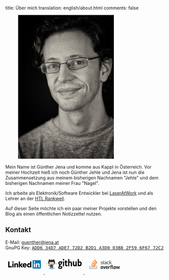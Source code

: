 title: Über mich
translation: english/about.html
comments: false

<figure class="image is-pulled-right"><img src="assets/guenther_jena_jehle.jpg" alt="Foto von Günther Jena"></figure>

Mein Name ist Günther Jena und komme aus Kappl in Österreich. Vor meiner Hochzeit hieß ich noch Günther Jehle und Jena ist nun die Zusammensetzung aus meinem bisherigen Nachnamen "Jehle" und dem bisherigen Nachnamen meiner Frau "Nagel".

Ich arbeite als Elektronik/Software Entwickler bei [LaserAtWork](https://laseratwork.com) und als Lehrer an der [HTL Rankweil](https://www.htl-rankweil.at).

Auf dieser Seite möchte ich ein paar meiner Projekte vorstellen und den Blog als einen öffentlichen Notizzettel nutzen.

## Kontakt
E-Mail: <a href="mailto:guenther@jena.at">guenther@jena.at</a><br />
GnuPG Key: [<samp>ADD6 34D7 ADE7 72D2 B2D1  A3D0 03B8 2F59 6F67 72C2</samp>](assets/jena.asc)

<span class="is-size-2">
  <a href="https://www.linkedin.com/in/guenther-jena" title="Linkedin">
    <svg xmlns="http://www.w3.org/2000/svg" width="120" height="60"><g transform="matrix(.424533 0 0 .424533 8.778874 17.021191)"><path d="M26.896 43.398v8.704H0V9.043h9.433v34.355zM31.062 22.9h9.066v29.2h-9.066zm4.534-14.505a5.26 5.26 0 0 1 5.259 5.257c0 2.906-2.356 5.255-5.26 5.255s-5.256-2.35-5.256-5.255a5.26 5.26 0 0 1 5.256-5.257m61.76 14.502h11.1l-11.9 13.5L108.207 52.1H96.825l-9.62-14.425h-.117V52.1h-9.063V9.04h9.063v25.735zm-52.212.017h8.702v4h.12c1.208-2.297 4.17-4.713 8.58-4.713 9.188 0 10.88 6.043 10.88 13.898v16H64.36V37.903c0-3.386-.062-7.735-4.716-7.735-4.713 0-5.436 3.687-5.436 7.493v14.43h-9.066V22.914zm82.407 11.194c.06-3.022-2.298-5.56-5.564-5.56-3.987 0-6.164 2.72-6.403 5.56zm7.674 12.93c-2.9 3.687-7.673 5.804-12.4 5.804-9.064 0-16.317-6.047-16.317-15.414s7.253-15.4 16.317-15.4c8.468 0 13.78 6.043 13.78 15.4v2.84h-21.032c.72 3.445 3.323 5.68 6.83 5.68 2.962 0 4.955-1.5 6.467-3.567zm20.27-17.072c-4.53 0-7.248 3.024-7.248 7.432 0 4.416 2.72 7.434 7.248 7.434 4.536 0 7.257-3.018 7.257-7.434-.001-4.408-2.72-7.432-7.257-7.432m15.6 22.12h-8.342v-3.87h-.118c-1.395 2.115-4.897 4.594-9.008 4.594-8.706 0-14.446-6.283-14.446-15.17 0-8.16 5.076-15.654 13.416-15.654 3.75 0 7.255 1.027 9.3 3.867h.118V9.04h9.07z"/><path d="M236.78 0h-52.107c-2.5 0-4.513 1.974-4.513 4.406v52.327c0 2.435 2.023 4.41 4.513 4.41h52.107c2.494 0 4.526-1.976 4.526-4.41V4.406C241.307 1.974 239.275 0 236.78 0z" fill="#0177b5"/><path d="M189.226 22.923h9.07v29.18h-9.07zm4.537-14.505a5.26 5.26 0 0 1 5.255 5.257 5.26 5.26 0 0 1-5.255 5.259 5.26 5.26 0 0 1-5.26-5.259 5.26 5.26 0 0 1 5.26-5.257m10.22 14.505h8.698V26.9h.12c1.2-2.294 4.17-4.713 8.58-4.713 9.184 0 10.88 6.044 10.88 13.9v16.005H223.2v-14.2c0-3.384-.062-7.737-4.713-7.737-4.72 0-5.443 3.686-5.443 7.492v14.435h-9.06v-29.18z" fill="#fff"/></g></svg>
  </a>
  <a href="https://github.com/semiversus" title="Github">
    <svg xmlns="http://www.w3.org/2000/svg" xmlns:xlink="http://www.w3.org/1999/xlink" width="120" height="60"><defs><clipPath id="A"><path d="M0 216h216V0H0v216z"/></clipPath><clipPath id="B"><path d="M121.724 55.66c.343 1.114.4 2.832-3.038 2.054 0 0-9.395-1.342-9.843-12.303l-.214-21h-2.258l-.213 21c-.448 10.96-9.842 12.303-9.842 12.303-3.428.778-3.383-.938-3.04-2.052-3.37 5.738-12.394 4.996-12.394 4.996-3.133-1.117-.224-3.13-.224-3.13 4.92-1.788 5.37-7.158 5.37-7.158V35.2l.52-11.728c1.117-5.224 3.874-8.312 6.578-10.13l28.803.033c3.484 2.365 7.047 6.846 7.047 15.307V50.37s.447 5.37 5.37 7.158c0 0 2.906 2.014-.225 3.13 0 0-.382.03-1.017.032-2.455 0-8.7-.47-11.378-5.03M94.53 34.04v16.552c0 1.617-.285 2.977-.773 4.12 3.24-2.526 3.457-8.855 3.457-8.855v-20.66c-3.225 2.282-2.684 8.846-2.684 8.846M117.8 45.86s.217 6.33 3.456 8.855c-.487-1.143-.772-2.503-.772-4.12V34.042s.54-6.1-2.684-8.612v20.43z"/></clipPath><clipPath id="C"><path d="M0 216h216V0H0v216z"/></clipPath><path id="D" d="M158.542 54.996c0-9.73-22.538-17.617-50.34-17.617s-50.34 7.887-50.34 17.617 22.537 17.62 50.34 17.62 50.34-7.9 50.34-17.62"/><path id="E" d="M75.282 93.676c0-.555-.65-1.006-1.454-1.006s-1.455.45-1.455 1.006.65 1.008 1.455 1.008 1.454-.45 1.454-1.008"/></defs><g transform="matrix(.198578 0 0 -.198578 -.187848 52.8501)"><g clip-path="url(#C)"><use xlink:href="#D" fill="#a0dcf2"/></g><g clip-path="url(#B)"><use xlink:href="#D" fill="#82bde7"/></g><g clip-path="url(#A)"><path d="M50.7 106.8l-1.453-5.063s-.378-1.83 1.346-2.154c1.8.035 1.653 1.72 1.527 2.266l-1.42 4.95z" fill="#a0dcf2"/><path d="M197.042 128.027l.133.658c-14.768 2.953-29.922 2.983-39.1 2.602 1.506 5.426 1.96 11.67 1.96 18.633 0 9.986-3.752 17.975-9.843 24.054 1.065 3.435 2.487 11.066-1.42 20.833 0 0-6.9 2.188-22.476-8.243-6.106 1.526-12.604 2.28-19.112 2.28-7.16 0-14.395-.912-21.143-2.763-16.086 10.975-23.186 8.727-23.186 8.727-4.636-11.6-1.77-20.17-.9-22.302-5.448-5.88-8.774-13.384-8.774-22.585 0-6.947.792-13.178 2.724-18.594-9.247.336-23.85.207-38.1-2.64l.132-.658c14.325 2.865 29.018 2.965 38.2 2.617.425-1.12.9-2.2 1.43-3.26-9.088-.293-24.604-1.45-39.475-5.646l.182-.645c14.988 4.227 30.64 5.356 39.64 5.63 5.43-10.12 16.135-16.658 35.18-18.7-2.704-1.816-5.46-4.904-6.58-10.13-3.683-1.76-15.343-6.062-22.34 5.97 0 0-3.916 7.16-11.412 7.72 0 0-7.27.1-.503-4.53 0 0 4.867-2.293 8.223-10.9 0 0 4.38-14.695 25.512-9.98v-15.18s-.447-5.37-5.37-7.158c0 0-2.908-2.014.224-3.13 0 0 13.645-1.12 13.645 10.065v16.552s-.54 6.565 2.683 8.846V68.963s-.222-6.487-3.578-8.948c0 0-2.237-4.025 2.684-2.908 0 0 9.394 1.342 9.842 12.303l.214 27.513h2.257l.215-27.513c.447-10.96 9.842-12.303 9.842-12.303 4.92-1.117 2.683 2.908 2.683 2.908-3.355 2.46-3.578 8.948-3.578 8.948v26.953c3.223-2.5 2.684-8.612 2.684-8.612V70.752c0-11.184 13.644-10.065 13.644-10.065 3.13 1.117.225 3.13.225 3.13-4.922 1.8-5.37 7.158-5.37 7.158v21.697c0 8.46-3.563 12.942-7.047 15.307 20.3 2.014 30.056 8.572 34.548 18.762 8.896-.244 24.906-1.328 40.22-5.65l.182.645c-15.227 4.295-31.13 5.406-40.117 5.668.426 1.03.797 2.1 1.127 3.2 9.105.4 24.328.385 39.154-2.58" fill="#292929"/><path d="M140.178 150.4c4.375-3.963 6.934-8.75 6.934-13.905 0-24.075-17.948-24.728-40.085-24.728S66.94 115.09 66.94 136.485c0 5.122 2.524 9.878 6.845 13.825 7.206 6.578 19.404 3.095 33.24 3.095 13.782 0 25.934 3.518 33.15-3.015" fill="#f5cdb5"/><path d="M93.697 135.258c0-6.63-3.734-12.006-8.34-12.006s-8.342 5.375-8.342 12.006 3.736 12.004 8.342 12.004 8.34-5.373 8.34-12.004" fill="#fff"/><path d="M91.02 135.107c0-4.42-2.5-8.002-5.56-8.002s-5.56 3.582-5.56 8.002 2.488 8.006 5.56 8.006 5.56-3.584 5.56-8.006" fill="#b1645a"/><path d="M138.443 135.258c0-6.63-3.734-12.006-8.342-12.006s-8.34 5.375-8.34 12.006 3.735 12.004 8.34 12.004 8.342-5.373 8.342-12.004" fill="#fff"/><path d="M135.766 135.107c0-4.42-2.5-8.002-5.56-8.002s-5.56 3.582-5.56 8.002 2.5 8.006 5.56 8.006 5.56-3.584 5.56-8.006m-26.536-10.5c0-1.152-.934-2.086-2.086-2.086s-2.086.934-2.086 2.086.933 2.086 2.086 2.086 2.086-.934 2.086-2.086m-6.945-5.275a.67.67 0 1 0 1.265.447c.536-1.515 1.973-2.533 3.577-2.533s3.04 1.018 3.578 2.533a.67.67 0 1 0 1.264-.447 5.15 5.15 0 0 0-9.684 0" fill="#b1645a"/><g fill="#c5e6da"><path d="M56.04 109.785c0-.557-.652-1.006-1.455-1.006s-1.454.45-1.454 1.006.65 1.008 1.454 1.008 1.455-.45 1.455-1.008m4.028-2.235c0-.557-.652-1.008-1.455-1.008s-1.454.45-1.454 1.008.65 1.006 1.454 1.006 1.455-.45 1.455-1.006m2.462-2.9c0-.555-.65-1.006-1.455-1.006s-1.453.45-1.453 1.006.65 1.008 1.453 1.008 1.455-.45 1.455-1.008m2.235-3.357c0-.557-.65-1.008-1.453-1.008s-1.455.45-1.455 1.008.65 1.008 1.455 1.008 1.453-.45 1.453-1.008m2.462-3.143c0-.555-.65-1.006-1.454-1.006s-1.455.45-1.455 1.006.652 1.008 1.455 1.008 1.454-.45 1.454-1.008m3.357-2.683c0-.557-.65-1.008-1.455-1.008s-1.453.45-1.453 1.008.65 1.006 1.453 1.006 1.455-.45 1.455-1.006"/><use xlink:href="#E"/><use xlink:href="#E" x="4.676"/><path d="M84.704 94.455c0-.557-.65-1.008-1.454-1.008s-1.455.45-1.455 1.008.65 1.008 1.455 1.008 1.454-.45 1.454-1.008"/></g></g></g><path d="M50.666 21.143c1.1 0 2.353-.273 3.785-.818v3.513c-.318.114-.773.24-1.364.375.182.523.273 1.012.273 1.466 0 1.455-.443 2.728-1.33 3.82a5.13 5.13 0 0 1-3.376 1.9c-.9.136-1.364.625-1.364 1.466 0 .296.148.6.443.887.386.432.955.705 1.705.818 3.25.5 4.877 1.853 4.877 4.058 0 3.524-2.103 5.286-6.3 5.286-1.728 0-3.15-.307-4.263-.92-1.4-.773-2.114-2-2.114-3.65 0-1.9 1.057-3.217 3.17-3.922v-.068c-.773-.477-1.16-1.205-1.16-2.182 0-1.273.364-2.07 1.1-2.387v-.068c-.728-.25-1.375-.818-1.944-1.705-.637-.955-.955-1.978-.955-3.07 0-1.637.58-3 1.74-4.092a5.7 5.7 0 0 1 4-1.534 6.15 6.15 0 0 1 3.103.818m-5.115 4.842c0 1.57.716 2.353 2.148 2.353 1.387 0 2.08-.796 2.08-2.387 0-.66-.16-1.228-.477-1.705-.386-.523-.92-.784-1.603-.784-1.432 0-2.148.84-2.148 2.524m5.252 13.095c0-1.16-.955-1.74-2.865-1.74-1.842 0-2.762.602-2.762 1.807 0 1.182 1 1.773 3 1.773 1.75 0 2.626-.614 2.626-1.84M58.3 17.835c-.66 0-1.228-.25-1.705-.75a2.55 2.55 0 0 1-.682-1.773c0-.705.227-1.307.682-1.807.477-.5 1.046-.75 1.705-.75.637 0 1.182.25 1.637.75.477.5.716 1.103.716 1.807a2.48 2.48 0 0 1-.716 1.773c-.455.5-1 .75-1.637.75m-1.944 17.8c.045-.455.068-1.228.068-2.32V22.712l-.068-2.217H60.2c-.045.432-.068 1.148-.068 2.148v10.47l.068 2.524h-3.854m11-15.142h2.967v3.308a9.98 9.98 0 0 1-.648-.034l-.853-.034h-1.466v6.343c0 1.523.5 2.285 1.5 2.285a3.32 3.32 0 0 0 1.91-.58v3.4c-.84.455-1.853.682-3.035.682-1.66 0-2.808-.6-3.444-1.773-.477-.887-.716-2.285-.716-4.194v-6.104h.034v-.068l-.512-.034a8.61 8.61 0 0 0-1.16.102v-3.308h1.67v-1.33c0-.637-.034-1.148-.102-1.535h3.956c-.068.432-.102.92-.102 1.466v1.398m12.1-.092c-.978 0-2 .34-3.07 1.023v-5.968l.068-2.558h-3.888c.068.364.102 1.216.102 2.558v18.04l-.102 2.148h3.956c0-.068-.023-.34-.068-.82l-.068-1.33V25.1c.796-.75 1.57-1.125 2.32-1.125.864 0 1.523.432 1.978 1.296.34.682.512 1.535.512 2.558l-.034 4.604c0 .773-.057 1.84-.17 3.206h4.126c-.1-.568-.136-1.614-.136-3.137V27.83c0-1.978-.443-3.66-1.33-5.047-1-1.6-2.4-2.387-4.195-2.387M92.55 35.773c-1.796 0-3.126-.796-4-2.387-.682-1.296-1.023-3-1.023-5.08v-4.672l-.136-3.137h4.092c-.068.5-.114 1.57-.136 3.206l-.034 4.604c0 1.296.148 2.228.443 2.796.34.705.966 1.057 1.876 1.057.637 0 1.353-.375 2.148-1.125v-8.4a14.89 14.89 0 0 0-.068-1.33l-.068-.818H99.6c-.045.387-.068 1.103-.068 2.148V33.08l.068 2.558h-3.7V34.4c-1.046.9-2.16 1.364-3.342 1.364m16.77-.034a4 4 0 0 1-3.069-1.33v1.228h-3.615c.068-.387.102-1.103.102-2.148V15.45l-.102-2.558h3.888c-.046.4-.068 1.262-.068 2.558v5.934c1.046-.66 2.07-1 3.07-1 1.796 0 3.206.796 4.23 2.387.864 1.387 1.296 3.07 1.296 5.047 0 2.023-.455 3.785-1.364 5.286-1.1 1.75-2.546 2.626-4.365 2.626m-.512-11.765c-.75 0-1.535.375-2.353 1.125V31c.728.705 1.444 1.057 2.148 1.057.887 0 1.557-.5 2.012-1.466.364-.773.546-1.694.546-2.762 0-2.57-.784-3.853-2.353-3.853"/></svg>
  </a>
  <a href="https://stackoverflow.com/users/166605/g%c3%bcnther-jena" title="Stackoverflow">
    <svg xmlns="http://www.w3.org/2000/svg" width="120" height="60"><path d="M55.51 24.685l-1.356-.113c-1.045-.085-1.47-.508-1.47-1.215 0-.847.65-1.384 1.864-1.384.876 0 1.638.198 2.232.678l.79-.79c-.763-.62-1.808-.904-3.023-.904-1.78 0-3.08.932-3.08 2.458 0 1.384.876 2.12 2.514 2.26l1.384.113c.96.085 1.384.48 1.384 1.215 0 .99-.847 1.47-2.232 1.47-1.045 0-1.95-.282-2.6-.96l-.82.82c.932.876 2.034 1.215 3.446 1.215 2.034 0 3.418-.932 3.418-2.542.028-1.638-.99-2.175-2.458-2.316zM66.017 20.9c-1.356 0-2.203.254-2.938 1.215l.79.79c.48-.706 1.045-.96 2.12-.96 1.525 0 2.147.62 2.147 1.836v.82h-2.514c-1.864 0-2.88.96-2.88 2.43 0 .678.226 1.3.62 1.695.537.537 1.215.763 2.373.763 1.13 0 1.723-.226 2.43-.904v.82h1.215v-5.706c-.028-1.808-1.13-2.797-3.36-2.797zm2.12 5.537c0 .706-.14 1.186-.424 1.44-.537.508-1.158.565-1.864.565-1.328 0-1.92-.452-1.92-1.44 0-.96.62-1.47 1.864-1.47h2.345zM74.152 22c.79 0 1.3.226 1.92.932l.82-.79c-.847-.932-1.582-1.215-2.74-1.215-2.12 0-3.7 1.44-3.7 4.294s1.6 4.294 3.7 4.294c1.158 0 1.893-.31 2.768-1.243l-.847-.79c-.62.706-1.13.96-1.92.96-.82 0-1.497-.31-1.95-.96-.395-.537-.537-1.186-.537-2.26 0-1.045.14-1.695.537-2.26.452-.65 1.13-.96 1.95-.96zm10.508-.99h-1.525l-3.813 3.7v-7.43h-1.215v12.118h1.215v-3.05l1.497-1.497 2.797 4.548h1.525l-3.474-5.395zM61.385 22.34l1.13-1.13h-2.316v-2.768h-1.215v8.7c0 1.243.706 2.26 2.147 2.26h.876v-1.045h-.65c-.79 0-1.13-.452-1.13-1.215V22.34z" fill="#222426"/><path d="M14.92 44.577V33.683h2.714v8.18h19.036v-8.18h2.75v10.894z" fill="#bcbbbb"/><path d="M20.647 32.94l13.348 2.788.558-2.677-13.348-2.788zm1.747-6.395l12.344 5.763 1.153-2.454-12.344-5.8zm3.42-6.06l10.485 8.7 1.747-2.082-10.485-8.7zm6.767-6.432l-2.194 1.636 8.142 10.93 2.194-1.636zM20.35 39.112h13.608v-2.714H20.35v2.714z" fill="#f48024"/><path d="M54.493 35.322c-1.3 0-2.147.508-2.684 1.073-.79.82-.99 1.808-.99 3.4s.198 2.57.99 3.4c.537.565 1.412 1.073 2.684 1.073 1.3 0 2.175-.508 2.712-1.073.79-.82.99-1.808.99-3.4s-.198-2.57-.99-3.4c-.537-.565-1.44-1.073-2.712-1.073zm1.017 6.582c-.254.254-.593.395-1.017.395s-.763-.14-1.017-.395c-.452-.452-.508-1.215-.508-2.12s.057-1.667.508-2.12c.254-.254.565-.395 1.017-.395.424 0 .763.14 1.017.395.452.452.508 1.215.508 2.12s-.057 1.667-.508 2.12zm8.474-6.47l-1.75 5.395-1.78-5.395h-2.288l3.22 8.73h1.695l3.192-8.73zM70 35.322c-2.26 0-3.813 1.6-3.813 4.463 0 3.53 1.977 4.463 4.04 4.463 1.582 0 2.43-.48 3.305-1.384l-1.328-1.3c-.565.565-1.017.82-1.977.82-1.215 0-1.92-.82-1.92-1.95h5.452v-.96c.028-2.373-1.356-4.152-3.757-4.152zm-1.667 3.644c.028-.395.056-.62.198-.932.226-.508.706-.904 1.47-.904a1.57 1.57 0 0 1 1.469.904c.14.31.198.565.198.932zm8.672-2.712v-.847h-2.12v8.757h2.175V38.91c0-1.102.734-1.6 1.412-1.6.537 0 .82.17 1.158.508l1.638-1.638c-.593-.593-1.215-.82-2.062-.82-.96-.028-1.78.424-2.203.904zm4.915-1.723v9.632h2.175V37.27h1.6v-1.667h-1.6v-.96c0-.508.254-.79.763-.79h.847v-1.836h-1.243c-1.75 0-2.542 1.27-2.542 2.514zm12.768.79c-1.3 0-2.147.508-2.684 1.073-.79.82-.99 1.808-.99 3.4s.198 2.57.99 3.4c.537.565 1.412 1.073 2.684 1.073 1.3 0 2.175-.508 2.712-1.073.79-.82.99-1.808.99-3.4s-.198-2.57-.99-3.4c-.537-.565-1.44-1.073-2.712-1.073zm1.017 6.582c-.254.254-.593.395-1.017.395s-.763-.14-1.017-.395c-.452-.452-.508-1.215-.508-2.12s.056-1.667.508-2.12c.254-.254.565-.395 1.017-.395.424 0 .763.14 1.017.395.452.452.508 1.215.508 2.12s-.056 1.667-.508 2.12zm12.966-6.47l-1.412 5.395-1.78-5.395H103.9l-1.78 5.395-1.412-5.395H98.4l2.684 8.73h1.78l1.836-5.48 1.836 5.48h1.78l2.655-8.73zm-19.745 6.1v-9.52h-2.175v9.632c0 1.243.763 2.486 2.542 2.486h1.243V42.3H89.7c-.537 0-.763-.254-.763-.763z" fill="#222426"/></svg>
  </a>
</span>

